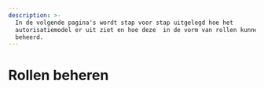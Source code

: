 ```yaml
---
description: >-
  In de volgende pagina's wordt stap voor stap uitgelegd hoe het
  autorisatiemodel er uit ziet en hoe deze  in de vorm van rollen kunnen worden
  beheerd.
---
```


# Rollen beheren

